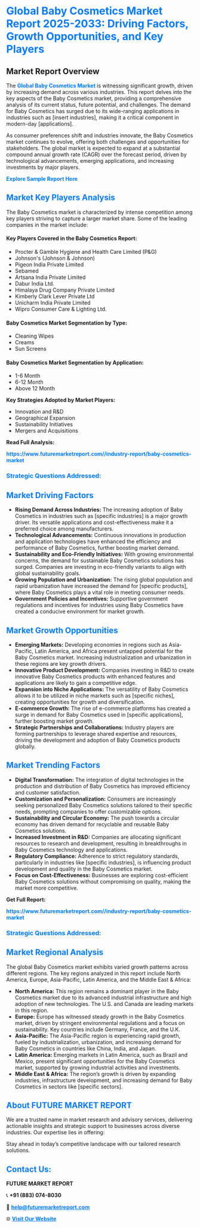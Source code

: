 <h1 style="color: #007BFF;">Global Baby Cosmetics Market Report 2025-2033: Driving Factors, Growth Opportunities, and Key Players</h1>

<section id="overview">
<h2>Market Report Overview</h2>
<p>The <a href="https://www.futuremarketreport.com//industry-report/baby-cosmetics-market" style="color: #007BFF; text-decoration: none;"><strong>Global Baby Cosmetics Market</strong></a> is witnessing significant growth, driven by increasing demand across various industries. This report delves into the key aspects of the Baby Cosmetics market, providing a comprehensive analysis of its current status, future potential, and challenges. The demand for Baby Cosmetics has surged due to its wide-ranging applications in industries such as [insert industries], making it a critical component in modern-day [applications].</p>
<p>As consumer preferences shift and industries innovate, the Baby Cosmetics market continues to evolve, offering both challenges and opportunities for stakeholders. The global market is expected to expand at a substantial compound annual growth rate (CAGR) over the forecast period, driven by technological advancements, emerging applications, and increasing investments by major players.</p>
</section>

<section id="overview">
<p><a href="https://www.futuremarketreport.com//request-sample/reportId=87354" style="color: #007BFF; text-decoration: none;"><strong>Explore Sample Report Here</strong></a></p>
</section>

<section id="key-players">
<h2 style="color: #007BFF;">Market Key Players Analysis</h2>
<p>The Baby Cosmetics market is characterized by intense competition among key players striving to capture a larger market share. Some of the leading companies in the market include:</p>
<h4>Key Players Covered in the Baby Cosmetics Report:</h4>
<ul><li>Procter &amp; Gamble Hygiene and Health Care Limited (P&amp;G)</li><li>Johnson&#039;s (Johnson &amp; Johnson)</li><li>Pigeon India Private Limited</li><li>Sebamed</li><li>Artsana India Private Limited</li><li>Dabur India Ltd.</li><li>Himalaya Drug Company Private Limited</li><li>Kimberly Clark Lever Private Ltd</li><li>Unicharm India Private Limited</li><li>Wipro Consumer Care &amp; Lighting Ltd.</li></ul>
<h4>Baby Cosmetics Market Segmentation by Type:</h4>
<ul><li>Cleaning Wipes</li><li>Creams</li><li>Sun Screens</li></ul>

<h4>Baby Cosmetics Market Segmentation by Application:</h4>
<ul><li>1-6 Month</li><li>6-12 Month</li><li>Above 12 Month</li></ul>
<p><strong>Key Strategies Adopted by Market Players:</strong></p>
<ul>
<li>Innovation and R&D</li>
<li>Geographical Expansion</li>
<li>Sustainability Initiatives</li>
<li>Mergers and Acquisitions</li>
</ul>
</section>

<section>
<p><strong>Read Full Analysis: </strong></p><a href="https://www.futuremarketreport.com//industry-report/baby-cosmetics-market" style="color: #007BFF; text-decoration: none;"><strong>https://www.futuremarketreport.com//industry-report/baby-cosmetics-market</strong></a>
<h3 style="color: #007BFF;">Strategic Questions Addressed:</h3>
</section>

<section id="driving-factors">
<h2 style="color: #007BFF;">Market Driving Factors</h2>
<ul>
<li><strong>Rising Demand Across Industries:</strong> The increasing adoption of Baby Cosmetics in industries such as [specific industries] is a major growth driver. Its versatile applications and cost-effectiveness make it a preferred choice among manufacturers.</li>
<li><strong>Technological Advancements:</strong> Continuous innovations in production and application technologies have enhanced the efficiency and performance of Baby Cosmetics, further boosting market demand.</li>
<li><strong>Sustainability and Eco-Friendly Initiatives:</strong> With growing environmental concerns, the demand for sustainable Baby Cosmetics solutions has surged. Companies are investing in eco-friendly variants to align with global sustainability goals.</li>
<li><strong>Growing Population and Urbanization:</strong> The rising global population and rapid urbanization have increased the demand for [specific products], where Baby Cosmetics plays a vital role in meeting consumer needs.</li>
<li><strong>Government Policies and Incentives:</strong> Supportive government regulations and incentives for industries using Baby Cosmetics have created a conducive environment for market growth.</li>
</ul>
</section>

<section id="growth-opportunities">
<h2 style="color: #007BFF;">Market Growth Opportunities</h2>
<ul>
<li><strong>Emerging Markets:</strong> Developing economies in regions such as Asia-Pacific, Latin America, and Africa present untapped potential for the Baby Cosmetics market. Increasing industrialization and urbanization in these regions are key growth drivers.</li>
<li><strong>Innovative Product Development:</strong> Companies investing in R&D to create innovative Baby Cosmetics products with enhanced features and applications are likely to gain a competitive edge.</li>
<li><strong>Expansion into Niche Applications:</strong> The versatility of Baby Cosmetics allows it to be utilized in niche markets such as [specific niches], creating opportunities for growth and diversification.</li>
<li><strong>E-commerce Growth:</strong> The rise of e-commerce platforms has created a surge in demand for Baby Cosmetics used in [specific applications], further boosting market growth.</li>
<li><strong>Strategic Partnerships and Collaborations:</strong> Industry players are forming partnerships to leverage shared expertise and resources, driving the development and adoption of Baby Cosmetics products globally.</li>
</ul>
</section>

<section id="trending-factors">
<h2 style="color: #007BFF;">Market Trending Factors</h2>
<ul>
<li><strong>Digital Transformation:</strong> The integration of digital technologies in the production and distribution of Baby Cosmetics has improved efficiency and customer satisfaction.</li>
<li><strong>Customization and Personalization:</strong> Consumers are increasingly seeking personalized Baby Cosmetics solutions tailored to their specific needs, prompting companies to offer customizable options.</li>
<li><strong>Sustainability and Circular Economy:</strong> The push towards a circular economy has driven demand for recyclable and reusable Baby Cosmetics solutions.</li>
<li><strong>Increased Investment in R&D:</strong> Companies are allocating significant resources to research and development, resulting in breakthroughs in Baby Cosmetics technology and applications.</li>
<li><strong>Regulatory Compliance:</strong> Adherence to strict regulatory standards, particularly in industries like [specific industries], is influencing product development and quality in the Baby Cosmetics market.</li>
<li><strong>Focus on Cost-Effectiveness:</strong> Businesses are exploring cost-efficient Baby Cosmetics solutions without compromising on quality, making the market more competitive.</li>
</ul>
</section>

<section>
<p><strong>Get Full Report: </strong></p><a href="https://www.futuremarketreport.com//industry-report/baby-cosmetics-market" style="color: #007BFF; text-decoration: none;"><strong>https://www.futuremarketreport.com//industry-report/baby-cosmetics-market</strong></a>
<h3 style="color: #007BFF;">Strategic Questions Addressed:</h3>
</section>


<section id="regional-analysis">
<h2 style="color: #007BFF;">Market Regional Analysis</h2>
<p>The global Baby Cosmetics market exhibits varied growth patterns across different regions. The key regions analyzed in this report include North America, Europe, Asia-Pacific, Latin America, and the Middle East & Africa:</p>
<ul>
<li><strong>North America:</strong> This region remains a dominant player in the Baby Cosmetics market due to its advanced industrial infrastructure and high adoption of new technologies. The U.S. and Canada are leading markets in this region.</li>
<li><strong>Europe:</strong> Europe has witnessed steady growth in the Baby Cosmetics market, driven by stringent environmental regulations and a focus on sustainability. Key countries include Germany, France, and the U.K.</li>
<li><strong>Asia-Pacific:</strong> The Asia-Pacific region is experiencing rapid growth, fueled by industrialization, urbanization, and increasing demand for Baby Cosmetics in countries like China, India, and Japan.</li>
<li><strong>Latin America:</strong> Emerging markets in Latin America, such as Brazil and Mexico, present significant opportunities for the Baby Cosmetics market, supported by growing industrial activities and investments.</li>
<li><strong>Middle East & Africa:</strong> The region’s growth is driven by expanding industries, infrastructure development, and increasing demand for Baby Cosmetics in sectors like [specific sectors].</li>
</ul>
</section>

<footer>
<h2 style="color: #007BFF;">About FUTURE MARKET REPORT</h2>
<p>We are a trusted name in market research and advisory services, delivering actionable insights and strategic support to businesses across diverse industries. Our expertise lies in offering:</p>

<p>Stay ahead in today’s competitive landscape with our tailored research solutions.</p>

<h2 style="color: #007BFF;">Contact Us:</h2>
<p><strong>FUTURE MARKET REPORT</strong></p>
<p>📞 <strong>+91 (883) 074-8030</strong></p>
<p>📧 <strong><a href="mailto:help@futuremarketreport.com" style="color: #007BFF;">help@futuremarketreport.com</a></strong></p>
<p>🌐 <strong><a href="https://www.futuremarketreport.com/" style="color: #007BFF;">Visit Our Website</a></strong></p>
</footer>